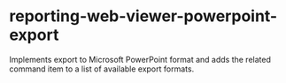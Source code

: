 # reporting-web-viewer-powerpoint-export
Implements export to Microsoft PowerPoint format and adds the related command item to a list of available export formats.
